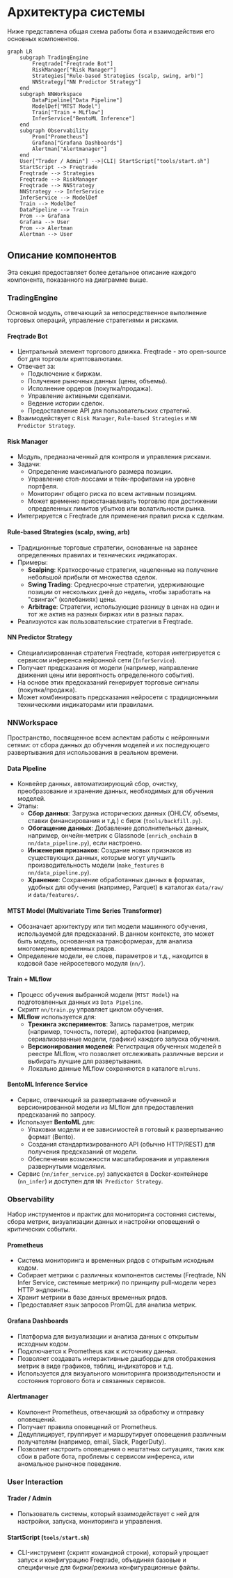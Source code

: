 # Архитектура системы

Ниже представлена общая схема работы бота и взаимодействия его основных
компонентов.

```mermaid
graph LR
    subgraph TradingEngine
        Freqtrade["Freqtrade Bot"]
        RiskManager["Risk Manager"]
        Strategies["Rule-based Strategies (scalp, swing, arb)"]
        NNStrategy["NN Predictor Strategy"]
    end
    subgraph NNWorkspace
        DataPipeline["Data Pipeline"]
        ModelDef["MTST Model"]
        Train["Train + MLflow"]
        InferService["BentoML Inference"]
    end
    subgraph Observability
        Prom["Prometheus"]
        Grafana["Grafana Dashboards"]
        Alertman["Alertmanager"]
    end
    User["Trader / Admin"] -->|CLI| StartScript["tools/start.sh"]
    StartScript --> Freqtrade
    Freqtrade --> Strategies
    Freqtrade --> RiskManager
    Freqtrade --> NNStrategy
    NNStrategy --> InferService
    InferService --> ModelDef
    Train --> ModelDef
    DataPipeline --> Train
    Prom --> Grafana
    Grafana --> User
    Prom --> Alertman
    Alertman --> User
```

## Описание компонентов

Эта секция предоставляет более детальное описание каждого компонента, показанного на диаграмме выше.

### TradingEngine

Основной модуль, отвечающий за непосредственное выполнение торговых операций, управление стратегиями и рисками.

#### Freqtrade Bot
*   Центральный элемент торгового движка. Freqtrade - это open-source бот для торговли криптовалютами.
*   Отвечает за:
    *   Подключение к биржам.
    *   Получение рыночных данных (цены, объемы).
    *   Исполнение ордеров (покупка/продажа).
    *   Управление активными сделками.
    *   Ведение истории сделок.
    *   Предоставление API для пользовательских стратегий.
*   Взаимодействует с `Risk Manager`, `Rule-based Strategies` и `NN Predictor Strategy`.

#### Risk Manager
*   Модуль, предназначенный для контроля и управления рисками.
*   Задачи:
    *   Определение максимального размера позиции.
    *   Управление стоп-лоссами и тейк-профитами на уровне портфеля.
    *   Мониторинг общего риска по всем активным позициям.
    *   Может временно приостанавливать торговлю при достижении определенных лимитов убытков или волатильности рынка.
*   Интегрируется с Freqtrade для применения правил риска к сделкам.

#### Rule-based Strategies (scalp, swing, arb)
*   Традиционные торговые стратегии, основанные на заранее определенных правилах и технических индикаторах.
*   Примеры:
    *   **Scalping**: Краткосрочные стратегии, нацеленные на получение небольшой прибыли от множества сделок.
    *   **Swing Trading**: Среднесрочные стратегии, удерживающие позиции от нескольких дней до недель, чтобы заработать на "свингах" (колебаниях) цены.
    *   **Arbitrage**: Стратегии, использующие разницу в ценах на один и тот же актив на разных биржах или в разных парах.
*   Реализуются как пользовательские стратегии в Freqtrade.

#### NN Predictor Strategy
*   Специализированная стратегия Freqtrade, которая интегрируется с сервисом инференса нейронной сети (`InferService`).
*   Получает предсказания от модели (например, направление движения цены или вероятность определенного события).
*   На основе этих предсказаний генерирует торговые сигналы (покупка/продажа).
*   Может комбинировать предсказания нейросети с традиционными техническими индикаторами или правилами.

### NNWorkspace

Пространство, посвященное всем аспектам работы с нейронными сетями: от сбора данных до обучения моделей и их последующего развертывания для использования в реальном времени.

#### Data Pipeline
*   Конвейер данных, автоматизирующий сбор, очистку, преобразование и хранение данных, необходимых для обучения моделей.
*   Этапы:
    *   **Сбор данных**: Загрузка исторических данных (OHLCV, объемы, ставки финансирования и т.д.) с бирж (`tools/backfill.py`).
    *   **Обогащение данных**: Добавление дополнительных данных, например, ончейн-метрик с Glassnode (`enrich_onchain` в `nn/data_pipeline.py`), если настроено.
    *   **Инженерия признаков**: Создание новых признаков из существующих данных, которые могут улучшить производительность модели (`make_features` в `nn/data_pipeline.py`).
    *   **Хранение**: Сохранение обработанных данных в форматах, удобных для обучения (например, Parquet) в каталогах `data/raw/` и `data/features/`.

#### MTST Model (Multivariate Time Series Transformer)
*   Обозначает архитектуру или тип модели машинного обучения, используемой для предсказаний. В данном контексте, это может быть модель, основанная на трансформерах, для анализа многомерных временных рядов.
*   Определение модели, ее слоев, параметров и т.д., находится в кодовой базе нейросетевого модуля (`nn/`).

#### Train + MLflow
*   Процесс обучения выбранной модели (`MTST Model`) на подготовленных данных из `Data Pipeline`.
*   Скрипт `nn/train.py` управляет циклом обучения.
*   **MLflow** используется для:
    *   **Трекинга экспериментов**: Запись параметров, метрик (например, точность, потери), артефактов (например, сериализованные модели, графики) каждого запуска обучения.
    *   **Версионирования моделей**: Регистрация обученных моделей в реестре MLflow, что позволяет отслеживать различные версии и выбирать лучшие для развертывания.
    *   Локально данные MLflow сохраняются в каталоге `mlruns`.

#### BentoML Inference Service
*   Сервис, отвечающий за развертывание обученной и версионированной модели из MLflow для предоставления предсказаний по запросу.
*   Использует **BentoML** для:
    *   Упаковки модели и ее зависимостей в готовый к развертыванию формат (Bento).
    *   Создания стандартизированного API (обычно HTTP/REST) для получения предсказаний от модели.
    *   Обеспечения возможности масштабирования и управления развернутыми моделями.
*   Сервис (`nn/infer_service.py`) запускается в Docker-контейнере (`nn_infer`) и доступен для `NN Predictor Strategy`.

### Observability

Набор инструментов и практик для мониторинга состояния системы, сбора метрик, визуализации данных и настройки оповещений о критических событиях.

#### Prometheus
*   Система мониторинга и временных рядов с открытым исходным кодом.
*   Собирает метрики с различных компонентов системы (Freqtrade, NN Infer Service, системные метрики) по принципу pull-модели через HTTP эндпоинты.
*   Хранит метрики в базе данных временных рядов.
*   Предоставляет язык запросов PromQL для анализа метрик.

#### Grafana Dashboards
*   Платформа для визуализации и анализа данных с открытым исходным кодом.
*   Подключается к Prometheus как к источнику данных.
*   Позволяет создавать интерактивные дашборды для отображения метрик в виде графиков, таблиц, индикаторов и т.д.
*   Используется для визуального мониторинга производительности и состояния торгового бота и связанных сервисов.

#### Alertmanager
*   Компонент Prometheus, отвечающий за обработку и отправку оповещений.
*   Получает правила оповещений от Prometheus.
*   Дедуплицирует, группирует и маршрутирует оповещения различным получателям (например, email, Slack, PagerDuty).
*   Позволяет настроить оповещения о нештатных ситуациях, таких как сбои в работе бота, проблемы с сервисом инференса, или аномальное рыночное поведение.

### User Interaction

#### Trader / Admin
*   Пользователь системы, который взаимодействует с ней для настройки, запуска, мониторинга и управления.

#### StartScript (`tools/start.sh`)
*   CLI-инструмент (скрипт командной строки), который упрощает запуск и конфигурацию Freqtrade, объединяя базовые и специфичные для биржи/режима конфигурационные файлы.
